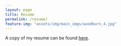 ```yaml
---
layout: page
title: Resume
permalink: /resume/
feature-img: "assets/img/main_imgs/woodburn_4.jpg"
---
```


<p>A copy of my resume can be found <a href="/assets/resume/Resume_Matthew_Keaton.pdf">here</a>.</p>
